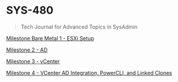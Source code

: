 # SYS-480
> Tech Journal for Advanced Topics in SysAdmin

[Milestone Bare Metal 1 - ESXi Setup](https://github.com/seabar24/SYS-480/wiki/Milestone-Bare-Metal-1-%E2%80%90-ESXi-Setup)

[Milestone 2 - AD](https://github.com/seabar24/SYS-480/wiki/Milestone-2-%E2%80%90-AD)

[Milestone 3 - vCenter](https://github.com/seabar24/SYS-480/wiki/Milestone-3-%E2%80%90-vCenter)

[Milestone 4 - VCenter AD Integration, PowerCLI, and Linked Clones](https://github.com/seabar24/SYS-480/wiki/Milestone-4-%E2%80%90-VCenter-AD-Integration,-PowerCLI-and-Linked-Clones)
